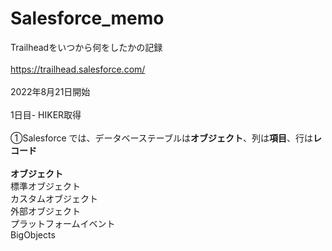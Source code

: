 # Salesforce_memo
Trailheadをいつから何をしたかの記録<br> 
<br>
https://trailhead.salesforce.com/<br>
<br>
2022年8月21日開始<br>
<br>
1日目- HIKER取得<br>
<br>
①Salesforce では、データベーステーブルは<b>オブジェクト</b>、列は<b>項目</b>、行は<b>レコード</b><br>
<br>
<b>オブジェクト</b><br>
標準オブジェクト<br>
カスタムオブジェクト<br>
外部オブジェクト<br>
プラットフォームイベント<br>
BigObjects<br>
<br>
